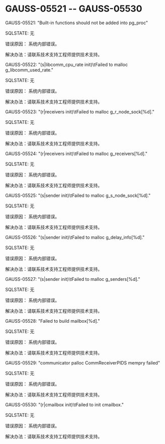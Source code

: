 # GAUSS-05521 -- GAUSS-05530

GAUSS-05521: "Built-in functions should not be added into pg\_proc"

SQLSTATE: 无

错误原因： 系统内部错误。

解决办法：请联系技术支持工程师提供技术支持。

GAUSS-05522: "\(s|libcomm\_cpu\_rate init\)\\tFailed to malloc g\_libcomm\_used\_rate."

SQLSTATE: 无

错误原因： 系统内部错误。

解决办法：请联系技术支持工程师提供技术支持。

GAUSS-05523: "\(r|receivers init\)\\tFailed to malloc g\_r\_node\_sock\[%d\]."

SQLSTATE: 无

错误原因： 系统内部错误。

解决办法：请联系技术支持工程师提供技术支持。

GAUSS-05524: "\(r|receivers init\)\\tFailed to malloc g\_receivers\[%d\]."

SQLSTATE: 无

错误原因： 系统内部错误。

解决办法：请联系技术支持工程师提供技术支持。

GAUSS-05525: "\(s|sender init\)\\tFailed to malloc g\_s\_node\_sock\[%d\]."

SQLSTATE: 无

错误原因： 系统内部错误。

解决办法：请联系技术支持工程师提供技术支持。

GAUSS-05526: "\(s|sender init\)\\tFailed to malloc g\_delay\_info\[%d\]."

SQLSTATE: 无

错误原因： 系统内部错误。

解决办法：请联系技术支持工程师提供技术支持。

GAUSS-05527: "\(s|sender init\)\\tFailed to malloc g\_senders\[%d\]."

SQLSTATE: 无

错误原因： 系统内部错误。

解决办法：请联系技术支持工程师提供技术支持。

GAUSS-05528: "Failed to build mailbox\[%d\]."

SQLSTATE: 无

错误原因： 系统内部错误。

解决办法：请联系技术支持工程师提供技术支持。

GAUSS-05529: "communicator palloc CommReceiverPIDS mempry failed"

SQLSTATE: 无

错误原因： 系统内部错误。

解决办法：请联系技术支持工程师提供技术支持。

GAUSS-05530: "\(r|cmailbox init\)\\tFailed to init cmailbox."

SQLSTATE: 无

错误原因： 系统内部错误。

解决办法：请联系技术支持工程师提供技术支持。

